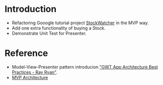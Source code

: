 # Introduction #

  * Refactoring Gooogle tutorial project [StockWatcher](http://code.google.com/webtoolkit/doc/latest/tutorial/gettingstarted.html) in the MVP way.
  * Add one extra functionality of buying a Stock.
  * Demonstrate Unit Test for Presenter.

# Reference #
  * Model-View-Presenter pattern introducion ["GWT App Architecture Best Practices - Ray Ryan"](http://code.google.com/events/io/sessions/GoogleWebToolkitBestPractices.html).
  * [MVP Architecture](http://code.google.com/webtoolkit/doc/latest/tutorial/mvp-architecture.html)
